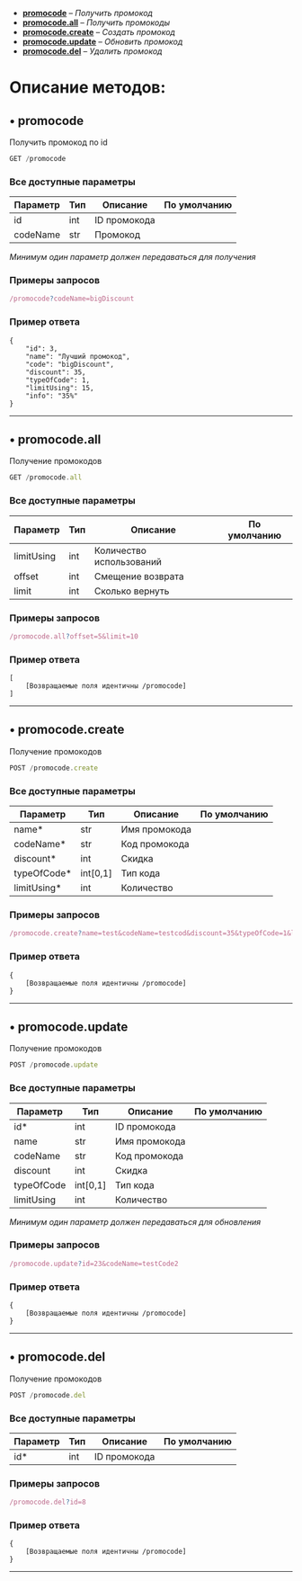 - [**promocode**](#-promocode) – *Получить промокод*
- [**promocode.all**](#-promocodeall) – *Получить промокоды*
- [**promocode.create**](#-promocodecreate) – *Создать промокод*
- [**promocode.update**](#-promocodeupdate) – *Обновить промокод*
- [**promocode.del**](#-promocodedel) – *Удалить промокод*

# Описание методов: 

## • promocode
Получить промокод по id
```js
GET /promocode
```

### Все доступные параметры
Параметр | Тип | Описание | По умолчанию
-- | -- | -- | --
id | int | ID промокода
codeName | str | Промокод

*Минимум один параметр должен передаваться для получения*

### Примеры запросов
```js
/promocode?codeName=bigDiscount
```

### Пример ответа
```
{
    "id": 3,
    "name": "Лучший промокод",
    "code": "bigDiscount",
    "discount": 35,
    "typeOfCode": 1,
    "limitUsing": 15,
    "info": "35%"
}
```
***



## • promocode.all
Получение промокодов
```js
GET /promocode.all
```

### Все доступные параметры
Параметр | Тип | Описание | По умолчанию
-- | -- | -- | --
limitUsing | int | Количество использований
offset | int | Смещение возврата 
limit | int | Сколько вернуть


### Примеры запросов
```js
/promocode.all?offset=5&limit=10
```

### Пример ответа
```
[
    [Возвращаемые поля идентичны /promocode]
]
```
***



## • promocode.create
Получение промокодов
```js
POST /promocode.create
```

### Все доступные параметры
Параметр | Тип | Описание | По умолчанию
-- | -- | -- | --
name* | str | Имя промокода 
codeName* | str | Код промокода
discount* | int | Скидка
typeOfCode* | int[0,1] | Тип кода
limitUsing* | int | Количество

### Примеры запросов
```js
/promocode.create?name=test&codeName=testcod&discount=35&typeOfCode=1&limitUsing=100
```

### Пример ответа
```
{
    [Возвращаемые поля идентичны /promocode]
}
```
***



## • promocode.update
Получение промокодов
```js
POST /promocode.update
```

### Все доступные параметры
Параметр | Тип | Описание | По умолчанию
-- | -- | -- | --
id* | int | ID промокода
name | str | Имя промокода
codeName | str | Код промокода
discount | int | Скидка
typeOfCode | int[0,1] | Тип кода
limitUsing | int | Количество

*Минимум один параметр должен передаваться для обновления*

### Примеры запросов
```js
/promocode.update?id=23&codeName=testCode2
```

### Пример ответа
```
{
    [Возвращаемые поля идентичны /promocode]
}
```
***



## • promocode.del
Получение промокодов
```js
POST /promocode.del
```

### Все доступные параметры
Параметр | Тип | Описание | По умолчанию
-- | -- | -- | --
id* | int | ID промокода

### Примеры запросов
```js
/promocode.del?id=8
```

### Пример ответа
```
{
    [Возвращаемые поля идентичны /promocode]
}
```
***